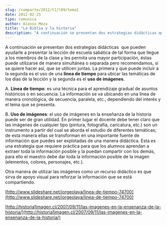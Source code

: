 ```yaml
---
slug: /comparte/2012/t1/l09/tema1
date: 2012-02-25
tipo: comunica
author: Alonso Meza
title: "La Biblia y la historia"
description: "A continuación se presentan dos estrategias didácticas que pueden ayudarle a  presentar la lección de escuela sabática de tal forma que llegue a los miembros  de la clase y les permita una mayor participación, éstas puede utilizarse de  manera simultánea o separada pero recome..."
---
```


A continuación se presentan dos estrategias didácticas  que pueden ayudarle a presentar la lección de escuela sabática de tal forma que llegue a los miembros de la clase y les permita una mayor participación, éstas puede utilizarse de manera simultánea o separada pero recomendamos, si se quiere hacer así, que se utilicen juntas. La primera y que puede incluir a la segunda es el uso de una **línea de tiempo** para ubicar las temáticas de los días de la lección y la segunda es el **uso de imágenes**.

A. **Línea de tiempo**: es una técnica para el aprendizaje gradual de asuntos históricos o en secuencia. La información se va ubicando en una línea de manera cronológica, de secuencia, paralela, etc., dependiendo del interés y el tema que se presenta.

B. **Uso de imágenes**: el uso de imágenes en la enseñanza de la historia puede ser de gran utilidad. En primer lugar el docente debe tener claro que las imágenes de cualquier tipo (pintura, fotografía, caricatura, etc.) son un instrumento a partir del cual se aborda el estudio de diferentes temáticas; de esta manera ellas se transforman en una importante fuente de información que puedes ser explotadas de una manera didáctica. Esta es una estrategia que requiere práctica para que los alumnos aprendan a extraer toda la información posible y la puedan compartir con los demás, para ello el maestro debe dar toda la información posible de la imagen (elementos, colores, personajes, etc.).

Otra manera de utilizar las imágenes como un recurso didáctico es que sirva de apoyo visual para reforzar la información que se está compartiendo.

[http://www.slideshare.net/jorgeolaya/linea-de-tiempo-74700](http://www.slideshare.net/jorgeolaya/linea-de-tiempo-74700)

[http://historia1imagen.cl/2007/09/11/las-imagenes-en-la-ensenanza-de-la-historia/](http://historia1imagen.cl/2007/09/11/las-imagenes-en-la-ensenanza-de-la-historia/)
